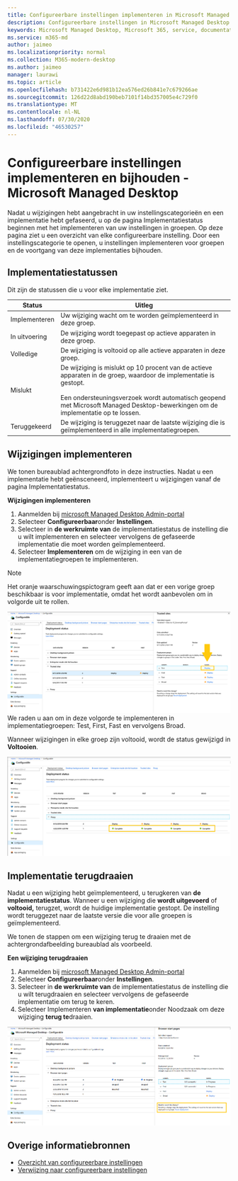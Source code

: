 ```yaml
---
title: Configureerbare instellingen implementeren in Microsoft Managed Desktop
description: Configureerbare instellingen in Microsoft Managed Desktop implementeren en bijhouden.
keywords: Microsoft Managed Desktop, Microsoft 365, service, documentatie, implementeren, gefaseerde implementatie, configureerbare instellingen
ms.service: m365-md
author: jaimeo
ms.localizationpriority: normal
ms.collection: M365-modern-desktop
ms.author: jaimeo
manager: laurawi
ms.topic: article
ms.openlocfilehash: b731422e6d981b12ea576ed26b841e7c679266ae
ms.sourcegitcommit: 126d22d8abd190beb7101f14bd357005e4c729f0
ms.translationtype: MT
ms.contentlocale: nl-NL
ms.lasthandoff: 07/30/2020
ms.locfileid: "46530257"
---
```

# <a name="deploy-and-track-configurable-settings---microsoft-managed-desktop"></a>Configureerbare instellingen implementeren en bijhouden - Microsoft Managed Desktop

Nadat u wijzigingen hebt aangebracht in uw instellingscategorieën en een implementatie hebt gefaseerd, u op de pagina Implementatiestatus beginnen met het implementeren van uw instellingen in groepen. Op deze pagina ziet u een overzicht van elke configureerbare instelling. Door een instellingscategorie te openen, u instellingen implementeren voor groepen en de voortgang van deze implementaties bijhouden.

## <a name="deployment-statuses"></a>Implementatiestatussen 

Dit zijn de statussen die u voor elke implementatie ziet.

Status  | Uitleg 
--- | --- 
Implementeren | Uw wijziging wacht om te worden geïmplementeerd in deze groep.
In uitvoering | De wijziging wordt toegepast op actieve apparaten in deze groep. 
Volledige | De wijziging is voltooid op alle actieve apparaten in deze groep. 
Mislukt | De wijziging is mislukt op 10 procent van de actieve apparaten in de groep, waardoor de implementatie is gestopt.<br><br> Een ondersteuningsverzoek wordt automatisch geopend met Microsoft Managed Desktop-bewerkingen om de implementatie op te lossen. 
Teruggekeerd | De wijziging is teruggezet naar de laatste wijziging die is geïmplementeerd in alle implementatiegroepen.

## <a name="deploy-changes"></a>Wijzigingen implementeren

We tonen bureaublad achtergrondfoto in deze instructies. Nadat u een implementatie hebt geënsceneerd, implementeert u wijzigingen vanaf de pagina Implementatiestatus. 

**Wijzigingen implementeren**

1. Aanmelden bij [microsoft Managed Desktop Admin-portal](https://aka.ms/mwaasportal)
2. Selecteer **Configureerbaar**onder **Instellingen**.
3. Selecteer in **de werkruimte van** de implementatiestatus de instelling die u wilt implementeren en selecteer vervolgens de gefaseerde implementatie die moet worden geïmplementeerd.
4. Selecteer **Implementeren** om de wijziging in een van de implementatiegroepen te implementeren.

> [!NOTE] 
> Het oranje waarschuwingspictogram geeft aan dat er een vorige groep beschikbaar is voor implementatie, omdat het wordt aanbevolen om in volgorde uit te rollen. 

![Werkruimte voor implementatiestatus. Deelvenster Vertrouwde sites aan de rechterkant. In de sectie Implementatiegroepen bevinden zich drie kolommen: implementatiegroepen, apparaten en status. In de statuskolom wordt 'implementeren' gemarkeerd.](../../media/1deployedit.png)
We raden u aan om in deze volgorde te implementeren in implementatiegroepen: Test, First, Fast en vervolgens Broad. 

Wanneer wijzigingen in elke groep zijn voltooid, wordt de status gewijzigd in **Voltooien**.

![Werkruimte voor implementatiestatus met kolommen voor datum bijgewerkt, versie, test, eerste, snel en breed. De rij Proxy wordt uitgebreid met een gedateerde instelling die is gemarkeerd als 'voltooid' in elk van de vier implementatiegroepen.](../../media/2completeedit.png)

## <a name="revert-deployment"></a>Implementatie terugdraaien

Nadat u een wijziging hebt geïmplementeerd, u terugkeren van **de implementatiestatus**. Wanneer u een wijziging die **wordt uitgevoerd** of **voltooid,** terugzet, wordt de huidige implementatie gestopt. De instelling wordt teruggezet naar de laatste versie die voor alle groepen is geïmplementeerd. 

We tonen de stappen om een wijziging terug te draaien met de achtergrondafbeelding bureaublad als voorbeeld. 

**Een wijziging terugdraaien**
1. Aanmelden bij [microsoft Managed Desktop Admin-portal](https://aka.ms/mwaasportal)
2. Selecteer **Configureerbaar**onder **Instellingen**.
3. Selecteer in **de werkruimte van** de implementatiestatus de instelling die u wilt terugdraaien en selecteer vervolgens de gefaseerde implementatie om terug te keren.
4. Selecteer Implementeren **van implementatie**onder Noodzaak om deze wijziging **terug te**draaien.

![Werkruimte voor implementatiestatus. Browser startpagina's is geselecteerd, het openen van een venster aan de rechterkant met gegevens over de ingediende wijziging en de status ervan. Onderaan staat het gebied 'noodzaak om deze wijziging terug te draaien' waar u 'Implementatie terugdraaien' selecteren.](../../media/3revert.png) 

## <a name="additional-resources"></a>Overige informatiebronnen
- [Overzicht van configureerbare instellingen](config-setting-overview.md)
- [Verwijzing naar configureerbare instellingen](config-setting-ref.md) 
